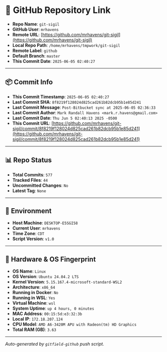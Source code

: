# 🔗 GitHub Repository Link

- **Repo Name**: `git-sigil`
- **GitHub User**: `mrhavens`
- **Remote URL**: [https://github.com/mrhavens/git-sigil](https://github.com/mrhavens/git-sigil)
- **Local Repo Path**: `/home/mrhavens/tmpwork/git-sigil`
- **Remote Label**: `github`
- **Default Branch**: `master`
- **This Commit Date**: `2025-06-05 02:40:27`

---

## 📦 Commit Info

- **This Commit Timestamp**: `2025-06-05 02:40:27`
- **Last Commit SHA**: `8f8219f128024d825cad261b82dcb95b1e85d241`
- **Last Commit Message**: `Post-Bitbucket sync at 2025-06-05 02:36:33`
- **Last Commit Author**: `Mark Randall Havens <mark.r.havens@gmail.com>`
- **Last Commit Date**: `Thu Jun 5 02:40:13 2025 -0500`
- **This Commit URL**: [https://github.com/mrhavens/git-sigil/commit/8f8219f128024d825cad261b82dcb95b1e85d241](https://github.com/mrhavens/git-sigil/commit/8f8219f128024d825cad261b82dcb95b1e85d241)

---

## 📊 Repo Status

- **Total Commits**: `577`
- **Tracked Files**: `44`
- **Uncommitted Changes**: `No`
- **Latest Tag**: `None`

---

## 🧭 Environment

- **Host Machine**: `DESKTOP-E5SGI58`
- **Current User**: `mrhavens`
- **Time Zone**: `CDT`
- **Script Version**: `v1.0`

---

## 🧬 Hardware & OS Fingerprint

- **OS Name**: `Linux`
- **OS Version**: `Ubuntu 24.04.2 LTS`
- **Kernel Version**: `5.15.167.4-microsoft-standard-WSL2`
- **Architecture**: `x86_64`
- **Running in Docker**: `No`
- **Running in WSL**: `Yes`
- **Virtual Machine**: `wsl`
- **System Uptime**: `up 4 hours, 0 minutes`
- **MAC Address**: `00:15:5d:e3:32:3b`
- **Local IP**: `172.18.207.124`
- **CPU Model**: `AMD A6-3420M APU with Radeon(tm) HD Graphics`
- **Total RAM (GB)**: `3.63`

---

_Auto-generated by `gitfield-github` push script._
